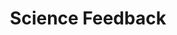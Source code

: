 ---
layout: project
title: Science Feedback
description: Développement d'un système et d'outils pour aider au fact-checking
season: 9
repository:
website:
image:
---